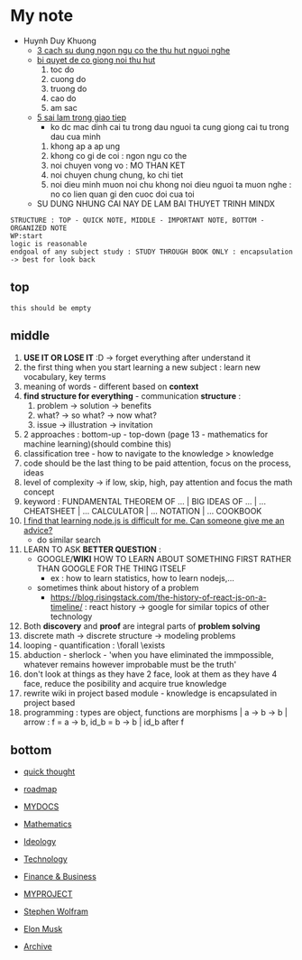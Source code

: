 # My note
- Huynh Duy Khuong
    - [3 cach su dung ngon ngu co the thu hut nguoi nghe](https://www.youtube.com/watch?v=xPY9EHVp_1E)
    - [bi quyet de co giong noi thu hut](https://www.youtube.com/watch?v=GRiQ80T9RZI)
        1. toc do
        2. cuong do
        3. truong do
        4. cao do
        5. am sac
    - [5 sai lam trong giao tiep](https://www.youtube.com/watch?v=AP-_aTAUNRs)
        - ko dc mac dinh cai tu trong dau nguoi ta cung giong cai tu trong dau cua minh
        1. khong ap a ap ung
        2. khong co gi de coi : ngon ngu co the
        3. noi chuyen vong vo : MO THAN KET
        4. noi chuyen chung chung, ko chi tiet
        5. noi dieu minh muon noi chu khong noi dieu nguoi ta muon nghe : no co lien quan gi den cuoc doi cua toi
    - SU DUNG NHUNG CAI NAY DE LAM BAI THUYET TRINH MINDX
```
STRUCTURE : TOP - QUICK NOTE, MIDDLE - IMPORTANT NOTE, BOTTOM - ORGANIZED NOTE
WP:start
logic is reasonable
endgoal of any subject study : STUDY THROUGH BOOK ONLY : encapsulation -> best for look back
```

## top

```
this should be empty
```

## middle

1. **USE IT OR LOSE IT** :D -> forget everything after understand it
2. the first thing when you start learning a new subject : learn new vocabulary, key terms
3. meaning of words - different based on **context**
4. **find structure for everything** - communication **structure** :
    1. problem -> solution -> benefits
    2. what? -> so what? -> now what?
    3. issue -> illustration -> invitation
5. 2 approaches : bottom-up - top-down (page 13 - mathematics for machine learning)(should combine this)
6. classification tree - how to navigate to the knowledge > knowledge
7. code should be the last thing to be paid attention, focus on the process, ideas
8. level of complexity -> if low, skip, high, pay attention and focus the math concept
9. keyword : FUNDAMENTAL THEOREM OF ... | BIG IDEAS OF ... | ... CHEATSHEET | ... CALCULATOR | ... NOTATION | ... COOKBOOK
10. [I find that learning node.js is difficult for me. Can someone give me an advice?](https://www.quora.com/I-find-that-learning-node-js-is-difficult-for-me-Can-someone-give-me-an-advice)
    - do similar search
11. LEARN TO ASK **BETTER QUESTION** :
    - GOOGLE/**WIKI** HOW TO LEARN ABOUT SOMETHING FIRST RATHER THAN GOOGLE FOR THE THING ITSELF
        - ex : how to learn statistics, how to learn nodejs,...
    - sometimes think about history of a problem
        - https://blog.risingstack.com/the-history-of-react-js-on-a-timeline/ : react history -> google for similar topics of other technology
12. Both **discovery** and **proof** are integral parts of **problem solving**
13. discrete math -> discrete structure -> modeling problems
14. looping - quantification : \forall \exists
15. abduction - sherlock - 'when you have eliminated the immpossible, whatever remains however improbable must be the truth'
16. don't look at things as they have 2 face, look at them as they have 4 face, reduce the posibility and acquire true knowledge
17. rewrite wiki in project based module - knowledge is encapsulated in project based
18. programming : types are object, functions are morphisms | a -> b -> b | arrow : f = a -> b, id_b = b -> b | id_b after f

## bottom

-   [quick thought](quick-thought)
-   [roadmap](roadmap)
-   [MYDOCS](MYDOCS)

-   [Mathematics](Mathematics)
-   [Ideology](Ideology)
-   [Technology](Technology)

-   [Finance & Business](Finance-n-Business)
-   [MYPROJECT](MYPROJECT)

-   [Stephen Wolfram](Stephen-Wolfram)
-   [Elon Musk](Elon-Musk)

-   [Archive](archive)
